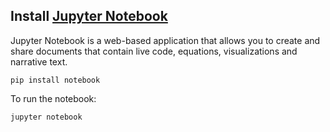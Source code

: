 
## Install [Jupyter Notebook](https://jupyter.org/index.html)

Jupyter Notebook is a web-based application that allows you to create and share documents that contain live code, equations, visualizations and narrative text.

```shell
pip install notebook
```

To run the notebook:
```shell
jupyter notebook
```
